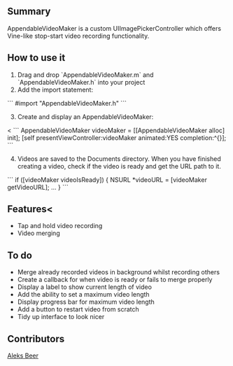 ## Summary


AppendableVideoMaker is a custom UIImagePickerController which offers Vine-like stop-start video recording functionality.</p>


## How to use it

<ol>
<li>Drag and drop `AppendableVideoMaker.m` and `AppendableVideoMaker.h` into your project</li>
<li>Add the import statement:</li>
</ol>
```
#import "AppendableVideoMaker.h"
```
<ol start="3">
<li>Create and display an AppendableVideoMaker:</li>
</ol><
```
AppendableVideoMaker videoMaker = [[AppendableVideoMaker alloc] init];
[self presentViewController:videoMaker animated:YES completion:^{}];
```
<ol start="4">
<li>Videos are saved to the Documents directory. When you have finished creating a video, check if the video is ready and get the URL path to it.</li>
</ol>
```
if ([videoMaker videoIsReady])
{
NSURL *videoURL = [videoMaker getVideoURL];
...
}
```


## Features<

<ul>
<li>Tap and hold video recording</li>
<li>Video merging</li>
</ul>


## To do

<ul>
<li>Merge already recorded videos in background whilst recording others</li>
<li>Create a callback for when video is ready or fails to merge properly</li>
<li>Display a label to show current length of video</li>
<li>Add the ability to set a maximum video length</li>
<li>Display progress bar for maximum video length</li>
<li>Add a button to restart video from scratch</li>
<li>Tidy up interface to look nicer</li>
</ul>


## Contributors

<a href="http://a.leks.be/er" target="_blank">Aleks Beer</a>